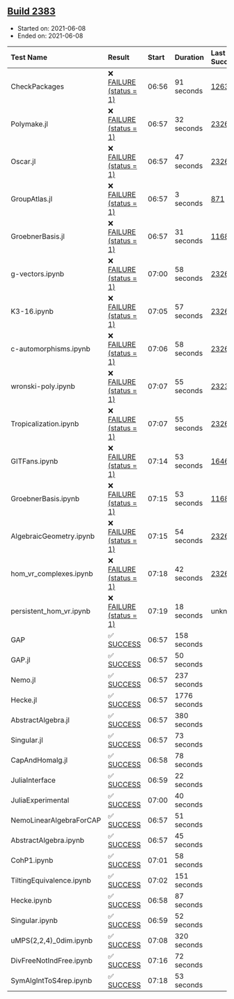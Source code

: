 ## [Build 2383](https://oscarci.mathematik.uni-kl.de/job/oscar-stable/2383/)

* Started on: 2021-06-08
* Ended on: 2021-06-08

| Test Name    | Result | Start | Duration | Last Success | First Failure |
|:-------------|:-------|:------|:---------|:-------------|:--------------|
| CheckPackages | ❌ [FAILURE (status = 1)](https://oscarci.mathematik.uni-kl.de/job/oscar-stable/2383/artifact/logs/build-2383/CheckPackages.log) | 06:56 | 91 seconds | [1263](https://oscarci.mathematik.uni-kl.de/job/oscar-stable/1263/) | [1264](https://oscarci.mathematik.uni-kl.de/job/oscar-stable/1264/) |
| Polymake.jl | ❌ [FAILURE (status = 1)](https://oscarci.mathematik.uni-kl.de/job/oscar-stable/2383/artifact/logs/build-2383/Polymake.jl.log) | 06:57 | 32 seconds | [2326](https://oscarci.mathematik.uni-kl.de/job/oscar-stable/2326/) | [2327](https://oscarci.mathematik.uni-kl.de/job/oscar-stable/2327/) |
| Oscar.jl | ❌ [FAILURE (status = 1)](https://oscarci.mathematik.uni-kl.de/job/oscar-stable/2383/artifact/logs/build-2383/Oscar.jl.log) | 06:57 | 47 seconds | [2326](https://oscarci.mathematik.uni-kl.de/job/oscar-stable/2326/) | [2327](https://oscarci.mathematik.uni-kl.de/job/oscar-stable/2327/) |
| GroupAtlas.jl | ❌ [FAILURE (status = 1)](https://oscarci.mathematik.uni-kl.de/job/oscar-stable/2383/artifact/logs/build-2383/GroupAtlas.jl.log) | 06:57 | 3 seconds | [871](https://oscarci.mathematik.uni-kl.de/job/oscar-stable/871/) | [872](https://oscarci.mathematik.uni-kl.de/job/oscar-stable/872/) |
| GroebnerBasis.jl | ❌ [FAILURE (status = 1)](https://oscarci.mathematik.uni-kl.de/job/oscar-stable/2383/artifact/logs/build-2383/GroebnerBasis.jl.log) | 06:57 | 31 seconds | [1168](https://oscarci.mathematik.uni-kl.de/job/oscar-stable/1168/) | [1169](https://oscarci.mathematik.uni-kl.de/job/oscar-stable/1169/) |
| g-vectors.ipynb | ❌ [FAILURE (status = 1)](https://oscarci.mathematik.uni-kl.de/job/oscar-stable/2383/artifact/logs/build-2383/g-vectors.ipynb.log) | 07:00 | 58 seconds | [2326](https://oscarci.mathematik.uni-kl.de/job/oscar-stable/2326/) | [2327](https://oscarci.mathematik.uni-kl.de/job/oscar-stable/2327/) |
| K3-16.ipynb | ❌ [FAILURE (status = 1)](https://oscarci.mathematik.uni-kl.de/job/oscar-stable/2383/artifact/logs/build-2383/K3-16.ipynb.log) | 07:05 | 57 seconds | [2326](https://oscarci.mathematik.uni-kl.de/job/oscar-stable/2326/) | [2327](https://oscarci.mathematik.uni-kl.de/job/oscar-stable/2327/) |
| c-automorphisms.ipynb | ❌ [FAILURE (status = 1)](https://oscarci.mathematik.uni-kl.de/job/oscar-stable/2383/artifact/logs/build-2383/c-automorphisms.ipynb.log) | 07:06 | 58 seconds | [2326](https://oscarci.mathematik.uni-kl.de/job/oscar-stable/2326/) | [2327](https://oscarci.mathematik.uni-kl.de/job/oscar-stable/2327/) |
| wronski-poly.ipynb | ❌ [FAILURE (status = 1)](https://oscarci.mathematik.uni-kl.de/job/oscar-stable/2383/artifact/logs/build-2383/wronski-poly.ipynb.log) | 07:07 | 55 seconds | [2323](https://oscarci.mathematik.uni-kl.de/job/oscar-stable/2323/) | [2324](https://oscarci.mathematik.uni-kl.de/job/oscar-stable/2324/) |
| Tropicalization.ipynb | ❌ [FAILURE (status = 1)](https://oscarci.mathematik.uni-kl.de/job/oscar-stable/2383/artifact/logs/build-2383/Tropicalization.ipynb.log) | 07:07 | 55 seconds | [2326](https://oscarci.mathematik.uni-kl.de/job/oscar-stable/2326/) | [2327](https://oscarci.mathematik.uni-kl.de/job/oscar-stable/2327/) |
| GITFans.ipynb | ❌ [FAILURE (status = 1)](https://oscarci.mathematik.uni-kl.de/job/oscar-stable/2383/artifact/logs/build-2383/GITFans.ipynb.log) | 07:14 | 53 seconds | [1646](https://oscarci.mathematik.uni-kl.de/job/oscar-stable/1646/) | [1647](https://oscarci.mathematik.uni-kl.de/job/oscar-stable/1647/) |
| GroebnerBasis.ipynb | ❌ [FAILURE (status = 1)](https://oscarci.mathematik.uni-kl.de/job/oscar-stable/2383/artifact/logs/build-2383/GroebnerBasis.ipynb.log) | 07:15 | 53 seconds | [1168](https://oscarci.mathematik.uni-kl.de/job/oscar-stable/1168/) | [1169](https://oscarci.mathematik.uni-kl.de/job/oscar-stable/1169/) |
| AlgebraicGeometry.ipynb | ❌ [FAILURE (status = 1)](https://oscarci.mathematik.uni-kl.de/job/oscar-stable/2383/artifact/logs/build-2383/AlgebraicGeometry.ipynb.log) | 07:15 | 54 seconds | [2326](https://oscarci.mathematik.uni-kl.de/job/oscar-stable/2326/) | [2327](https://oscarci.mathematik.uni-kl.de/job/oscar-stable/2327/) |
| hom_vr_complexes.ipynb | ❌ [FAILURE (status = 1)](https://oscarci.mathematik.uni-kl.de/job/oscar-stable/2383/artifact/logs/build-2383/hom_vr_complexes.ipynb.log) | 07:18 | 42 seconds | [2326](https://oscarci.mathematik.uni-kl.de/job/oscar-stable/2326/) | [2327](https://oscarci.mathematik.uni-kl.de/job/oscar-stable/2327/) |
| persistent_hom_vr.ipynb | ❌ [FAILURE (status = 1)](https://oscarci.mathematik.uni-kl.de/job/oscar-stable/2383/artifact/logs/build-2383/persistent_hom_vr.ipynb.log) | 07:19 | 18 seconds | unknown | unknown |
| GAP | ✅ [SUCCESS](https://oscarci.mathematik.uni-kl.de/job/oscar-stable/2383/artifact/logs/build-2383/GAP.log) | 06:57 | 158 seconds |  |  |
| GAP.jl | ✅ [SUCCESS](https://oscarci.mathematik.uni-kl.de/job/oscar-stable/2383/artifact/logs/build-2383/GAP.jl.log) | 06:57 | 50 seconds |  |  |
| Nemo.jl | ✅ [SUCCESS](https://oscarci.mathematik.uni-kl.de/job/oscar-stable/2383/artifact/logs/build-2383/Nemo.jl.log) | 06:57 | 237 seconds |  |  |
| Hecke.jl | ✅ [SUCCESS](https://oscarci.mathematik.uni-kl.de/job/oscar-stable/2383/artifact/logs/build-2383/Hecke.jl.log) | 06:57 | 1776 seconds |  |  |
| AbstractAlgebra.jl | ✅ [SUCCESS](https://oscarci.mathematik.uni-kl.de/job/oscar-stable/2383/artifact/logs/build-2383/AbstractAlgebra.jl.log) | 06:57 | 380 seconds |  |  |
| Singular.jl | ✅ [SUCCESS](https://oscarci.mathematik.uni-kl.de/job/oscar-stable/2383/artifact/logs/build-2383/Singular.jl.log) | 06:57 | 73 seconds |  |  |
| CapAndHomalg.jl | ✅ [SUCCESS](https://oscarci.mathematik.uni-kl.de/job/oscar-stable/2383/artifact/logs/build-2383/CapAndHomalg.jl.log) | 06:58 | 78 seconds |  |  |
| JuliaInterface | ✅ [SUCCESS](https://oscarci.mathematik.uni-kl.de/job/oscar-stable/2383/artifact/logs/build-2383/JuliaInterface.log) | 06:59 | 22 seconds |  |  |
| JuliaExperimental | ✅ [SUCCESS](https://oscarci.mathematik.uni-kl.de/job/oscar-stable/2383/artifact/logs/build-2383/JuliaExperimental.log) | 07:00 | 40 seconds |  |  |
| NemoLinearAlgebraForCAP | ✅ [SUCCESS](https://oscarci.mathematik.uni-kl.de/job/oscar-stable/2383/artifact/logs/build-2383/NemoLinearAlgebraForCAP.log) | 06:57 | 51 seconds |  |  |
| AbstractAlgebra.ipynb | ✅ [SUCCESS](https://oscarci.mathematik.uni-kl.de/job/oscar-stable/2383/artifact/logs/build-2383/AbstractAlgebra.ipynb.log) | 06:57 | 45 seconds |  |  |
| CohP1.ipynb | ✅ [SUCCESS](https://oscarci.mathematik.uni-kl.de/job/oscar-stable/2383/artifact/logs/build-2383/CohP1.ipynb.log) | 07:01 | 58 seconds |  |  |
| TiltingEquivalence.ipynb | ✅ [SUCCESS](https://oscarci.mathematik.uni-kl.de/job/oscar-stable/2383/artifact/logs/build-2383/TiltingEquivalence.ipynb.log) | 07:02 | 151 seconds |  |  |
| Hecke.ipynb | ✅ [SUCCESS](https://oscarci.mathematik.uni-kl.de/job/oscar-stable/2383/artifact/logs/build-2383/Hecke.ipynb.log) | 06:58 | 87 seconds |  |  |
| Singular.ipynb | ✅ [SUCCESS](https://oscarci.mathematik.uni-kl.de/job/oscar-stable/2383/artifact/logs/build-2383/Singular.ipynb.log) | 06:59 | 52 seconds |  |  |
| uMPS(2,2,4)_0dim.ipynb | ✅ [SUCCESS](https://oscarci.mathematik.uni-kl.de/job/oscar-stable/2383/artifact/logs/build-2383/uMPS-2-2-4-_0dim.ipynb.log) | 07:08 | 320 seconds |  |  |
| DivFreeNotIndFree.ipynb | ✅ [SUCCESS](https://oscarci.mathematik.uni-kl.de/job/oscar-stable/2383/artifact/logs/build-2383/DivFreeNotIndFree.ipynb.log) | 07:16 | 72 seconds |  |  |
| SymAlgIntToS4rep.ipynb | ✅ [SUCCESS](https://oscarci.mathematik.uni-kl.de/job/oscar-stable/2383/artifact/logs/build-2383/SymAlgIntToS4rep.ipynb.log) | 07:18 | 53 seconds |  |  |
